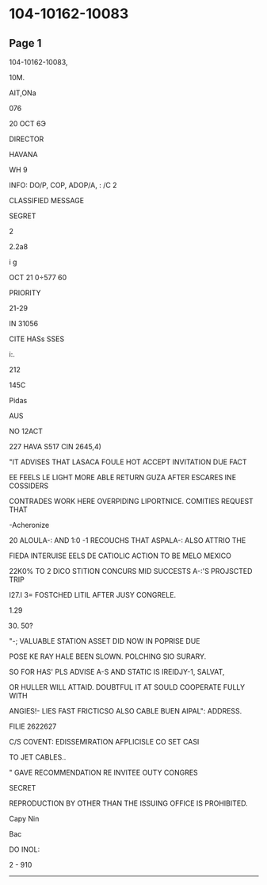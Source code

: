 # 104-10162-10083

## Page 1

104-10162-10083,

10M.

AIT,ONa

076

20 OCT 6Э

DIRECTOR

HAVANA

WH 9

INFO: DO/P, COP, ADOP/A, : /C 2

CLASSIFIED MESSAGE

SEGRET

2

2.2a8

i g

OCT 21 0÷577 60

PRIORITY

21-29

IN 31056

CITE HASs SSES

i:.

212

145C

Pidas

AUS

NO 12ACT

227 HAVA S517 CIN 2645,4)

"IT ADVISES THAT LASACA FOULE HOT ACCEPT INVITATION DUE FACT

EE FEELS LE LIGHT MORE ABLE RETURN GUZA AFTER ESCARES INE COSSIDERS

CONTRADES WORK HERE OVERPIDING LIPORTNICE. COMITIES REQUEST THAT

-Acheronize

20 ALOULA-: AND 1:0 -1 RECOUCHS THAT ASPALA-: ALSO ATTRIO THE

FIEDA INTERUISE EELS DE CATIOLIC ACTION TO BE MELO MEXICO

22K0% TO 2 DICO STITION CONCURS MID SUCCESTS A-:'S PROJSCTED TRIP

I27.I 3= FOSTCHED LITIL AFTER JUSY CONGRELE.

1.29

30. 50?

"-; VALUABLE STATION ASSET DID NOW IN POPRISE DUE

POSE KE RAY HALE BEEN SLOWN. POLCHING SIO SURARY.

SO FOR HAS' PLS ADVISE A-S AND STATIC IS IREIDJY-1, SALVAT,

OR HULLER WILL ATTAID. DOUBTFUL IT AT SOULD COOPERATE FULLY WITH

ANGIES!- LIES FAST FRICTICSO ALSO CABLE BUEN AIPAL": ADDRESS.

FILIE 2622627

C/S COVENT: EDISSEMIRATION AFPLICISLE CO SET CASI

TO JET CABLES..

" GAVE RECOMMENDATION RE INVITEE OUTY CONGRES

SECRET

REPRODUCTION BY OTHER THAN THE ISSUING OFFICE IS PROHIBITED.

Capy Nin

Bac

DO INOL:

2 - 910

---

